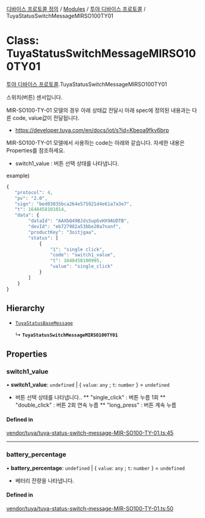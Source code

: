 [디바이스 프로토콜 정의](../README.md) / [Modules](../modules.md) / [투야 디바이스 프로토콜](../modules/___________.md) / TuyaStatusSwitchMessageMIRSO100TY01

# Class: TuyaStatusSwitchMessageMIRSO100TY01

[투야 디바이스 프로토콜](../modules/___________.md).TuyaStatusSwitchMessageMIRSO100TY01

스위치(버튼) 센서입니다.

MIR-SO100-TY-01 모델의 경우 아래 상태값 전달시 아래 spec에 정의된 내용과는 다른 code, value값이 전달됩니다.

* https://developer.tuya.com/en/docs/iot/s?id=Kbeoa9fkv6brp

MIR-SO100-TY-01 모델에서 사용하는 code는 아래와 같습니다. 자세한 내용은 Properties를 참조하세요.

* switch1_value : 버튼 선택 상태를 나타냅니다.

example)
 ```typescript
{
    "protocol": 4,
    "pv": "2.0",
    "sign": "bed03035bca264e575921d4e61a7a3e7",
    "t": 1648458101014,
    "data": {
         "dataId": "AAXbQ49BJdsSupGvHX9AUDTB",
         "devId": "eb727982a53bbe20a7nxnf",
         "productKey": "3oitjgaa",
         "status": [
             {
                 "1": "single click",
                 "code": "switch1_value",
                 "t": 1648458100995,
                 "value": "single_click"
             }
         ]
     }
}
```

## Hierarchy

- [`TuyaStatusBaseMessage`](__________.TuyaStatusBaseMessage.md)

  ↳ **`TuyaStatusSwitchMessageMIRSO100TY01`**

## Properties

### switch1\_value

• **switch1\_value**: `undefined` \| { `value`: `any` ; `t`: `number`  } = `undefined`

* 버튼 선택 상태를 나타냅니다..
** "single_click" : 버튼 누름 1회
** "double_click" : 버튼 2회 연속 누름
** "long_press" : 버튼 계속 누름

#### Defined in

[vendor/tuya/tuya-status-switch-message-MIR-SO100-TY-01.ts:45](https://github.com/zigbang/iot/blob/43523cfa/packages/ziot-bridge/tuya/zthing-message-converter/lib/messages/vendor/tuya/tuya-status-switch-message-MIR-SO100-TY-01.ts#L45)

___

### battery\_percentage

• **battery\_percentage**: `undefined` \| { `value`: `any` ; `t`: `number`  } = `undefined`

* 베터리 잔량을 나타냅니다.

#### Defined in

[vendor/tuya/tuya-status-switch-message-MIR-SO100-TY-01.ts:50](https://github.com/zigbang/iot/blob/43523cfa/packages/ziot-bridge/tuya/zthing-message-converter/lib/messages/vendor/tuya/tuya-status-switch-message-MIR-SO100-TY-01.ts#L50)
